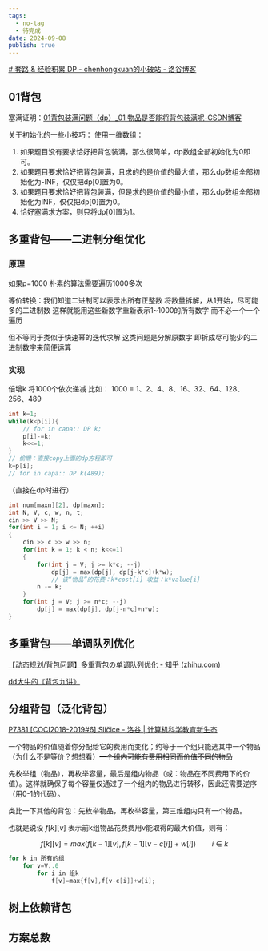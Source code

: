 ```yaml
---
tags:
  - no-tag
  - 待完成
date: 2024-09-08
publish: true
---
```



[# 套路 & 经验积累 DP - chenhongxuan的小破站 - 洛谷博客](https://www.luogu.com.cn/blog/sserchx/tao-lu-jing-yan-ji-lei-dp)

## 01背包

塞满证明：[01背包装满问题（dp）\_01 物品是否能将背包装满呢-CSDN博客](https://blog.csdn.net/weixin_45670020/article/details/104143351)

关于初始化的一些小技巧：
使用一维数组：

1. 如果题目没有要求恰好把背包装满，那么很简单，dp数组全部初始化为0即可。
2. 如果题目要求恰好把背包装满，且求的的是价值的最大值，那么dp数组全部初始化为-INF，仅仅把dp[0]置为0。
3. 如果题目要求恰好把背包装满，但是求的是价值的最小值，那么dp数组全部初始化为INF，仅仅把dp[0]置为0。
4. 恰好塞满求方案，则只将dp[0]置为1。

## 多重背包——二进制分组优化

### 原理

如果p=1000
朴素的算法需要遍历1000多次

等价转换：我们知道二进制可以表示出所有正整数
将数量拆解，从1开始，尽可能多的二进制数
这样就能用这些新数字重新表示1~1000的所有数字
而不必一个一个遍历

但不等同于类似于快速幂的迭代求解
这类问题是分解原数字
即拆成尽可能少的二进制数字来简便运算

### 实现

倍增k 将1000个依次递减 比如：
1000 = 1、2、4、8、16、32、64、128、256、489

```cpp
int k=1;
while(k<p[i]){
	// for in capa:: DP k;
	p[i]-=k;
	k<<=1;
}
// 偷懒：直接copy上面的dp方程即可
k=p[i];
// for in capa:: DP k(489);
```

（直接在dp时进行）
```cpp
int num[maxn][2], dp[maxn];
int N, V, c, w, n, t;
cin >> V >> N;
for(int i = 1; i <= N; ++i)
{
	cin >> c >> w >> n;
	for(int k = 1; k < n; k<<=1)
	{
		for(int j = V; j >= k*c; --j)
			dp[j] = max(dp[j], dp[j-k*c]+k*w);
			// 该“物品”的花费：k*cost[i] 收益：k*value[i]
		n -= k;
	}
	for(int j = V; j >= n*c; --j)
		dp[j] = max(dp[j], dp[j-n*c]+n*w);
}
```

## 多重背包——单调队列优化

 [【动态规划/背包问题】多重背包の单调队列优化 - 知乎 (zhihu.com)](https://zhuanlan.zhihu.com/p/379510583)

  [dd大牛的《背包九讲》](https://zhuanlan.zhihu.com/p/139368825)


## 分组背包（泛化背包）

[P7381 [COCI2018-2019#6] Sličice - 洛谷 | 计算机科学教育新生态](https://www.luogu.com.cn/problem/P7381)

一个物品的价值随着你分配给它的费用而变化；约等于一个组只能选其中一个物品（为什么不是等价？想想看）~~一个组内可能有费用相同而价值不同的物品~~

先枚举组（物品），再枚举容量，最后是组内物品（或：物品在不同费用下的价值）。这样就确保了每个容量仅通过了一个组内的物品进行转移，因此还需要逆序（用0-1的代码）。

类比一下其他的背包：先枚举物品，再枚举容量，第三维组内只有一个物品。

也就是说设 $f[k][v]$ 表示前k组物品花费费用v能取得的最大价值，则有：

$$
f[k][v]=max(f[k-1][v], f[k-1][v-c[i]]+w[i])  \qquad i \in k
$$

```cpp
for k in 所有的组
	for v=V..0
		for i in 组k
			f[v]=max{f[v],f[v-c[i]]+w[i];
```


## 树上依赖背包



## 方案总数